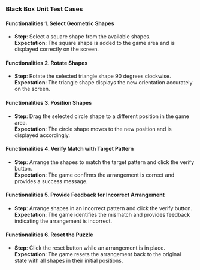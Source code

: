 ### Black Box Unit Test Cases  

#### Functionalities 1. Select Geometric Shapes  
- **Step**: Select a square shape from the available shapes.  
  **Expectation**: The square shape is added to the game area and is displayed correctly on the screen.  

#### Functionalities 2. Rotate Shapes  
- **Step**: Rotate the selected triangle shape 90 degrees clockwise.  
  **Expectation**: The triangle shape displays the new orientation accurately on the screen.  

#### Functionalities 3. Position Shapes  
- **Step**: Drag the selected circle shape to a different position in the game area.  
  **Expectation**: The circle shape moves to the new position and is displayed accordingly.  

#### Functionalities 4. Verify Match with Target Pattern  
- **Step**: Arrange the shapes to match the target pattern and click the verify button.  
  **Expectation**: The game confirms the arrangement is correct and provides a success message.  

#### Functionalities 5. Provide Feedback for Incorrect Arrangement  
- **Step**: Arrange shapes in an incorrect pattern and click the verify button.  
  **Expectation**: The game identifies the mismatch and provides feedback indicating the arrangement is incorrect.  

#### Functionalities 6. Reset the Puzzle  
- **Step**: Click the reset button while an arrangement is in place.  
  **Expectation**: The game resets the arrangement back to the original state with all shapes in their initial positions.   
